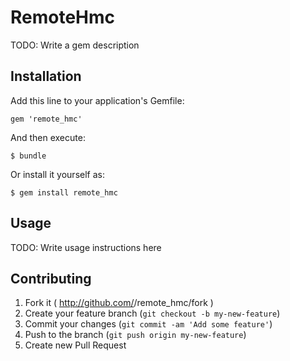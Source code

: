 # RemoteHmc

TODO: Write a gem description

## Installation

Add this line to your application's Gemfile:

    gem 'remote_hmc'

And then execute:

    $ bundle

Or install it yourself as:

    $ gem install remote_hmc

## Usage

TODO: Write usage instructions here

## Contributing

1. Fork it ( http://github.com/<my-github-username>/remote_hmc/fork )
2. Create your feature branch (`git checkout -b my-new-feature`)
3. Commit your changes (`git commit -am 'Add some feature'`)
4. Push to the branch (`git push origin my-new-feature`)
5. Create new Pull Request
